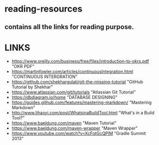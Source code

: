 # reading-resources
## contains all the links for reading purpose.


# LINKS
* https://www.oreilly.com/business/free/files/introduction-to-okrs.pdf "OKR PDF"
* https://martinfowler.com/articles/continuousIntegration.html "CONTINUOUS INTERGRATION"
* https://github.com/shekhargulati/git-the-missing-tutorial "GitHub Tutorial by Shekhar"
* https://www.atlassian.com/git/tutorials "Atlassian Git Tutorial"
* https://dbdiagram.io/home "DATABASE DESIGNING"
* https://guides.github.com/features/mastering-markdown/ "Mastering Markdown"
* http://www.lihaoyi.com/post/WhatsinaBuildTool.html "What's in a Build Tool?"
* https://www.baeldung.com/maven "Maven Tutorial"
* https://www.baeldung.com/maven-wrapper "Maven Wrapper"
* https://www.youtube.com/watch?v=XcFotGcQPlM "Gradle Summit 2013"
